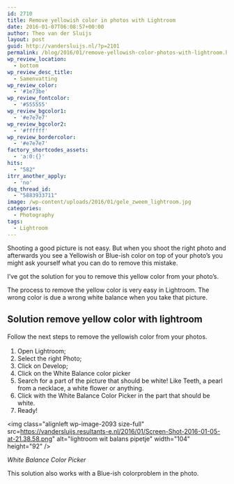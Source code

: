```yaml
---
id: 2710
title: Remove yellowish color in photos with Lightroom
date: 2016-01-07T06:08:57+00:00
author: Theo van der Sluijs
layout: post
guid: http://vandersluijs.nl/?p=2101
permalink: /blog/2016/01/remove-yellowish-color-photos-with-lightroom.html
wp_review_location:
  - bottom
wp_review_desc_title:
  - Samenvatting
wp_review_color:
  - '#1e73be'
wp_review_fontcolor:
  - '#555555'
wp_review_bgcolor1:
  - '#e7e7e7'
wp_review_bgcolor2:
  - '#ffffff'
wp_review_bordercolor:
  - '#e7e7e7'
factory_shortcodes_assets:
  - 'a:0:{}'
hits:
  - "582"
itrr_another_apply:
  - 'no'
dsq_thread_id:
  - "5883933711"
image: /wp-content/uploads/2016/01/gele_zweem_lightroom.jpg
categories:
  - Photography
tags:
  - Lightroom
---
```

Shooting a good picture is not easy. But when you shoot the right photo and afterwards you see a Yellowish or Blue-ish color on top of your photo&#8217;s you might ask yourself what you can do to remove this mistake.

I&#8217;ve got the solution for you to remove this yellow color from your photo&#8217;s.

<!--more-->

The process to remove the yellow color is very easy in Lightroom. The wrong color is due a wrong white balance when you take that picture.

## Solution remove yellow color with lightroom

<span style="line-height: 1.5;">Follow the next steps to remove the yellowish color from your photos.</span>

  1. Open Lightroom;
  2. Select the right Photo;
  3. Click on Develop;
  4. Click on the White Balance color picker
  5. Search for a part of the picture that should be white! Like Teeth, a pearl from a necklace, a white flower or anything.
  6. Click with the White Balance Color Picker in the part that should be white.
  7. Ready!

<img class="alignleft wp-image-2093 size-full" src=https://vandersluijs.resultants-e.nl/2016/01/Screen-Shot-2016-01-05-at-21.38.58.png" alt="lightroom wit balans pipetje" width="104" height="92" />

_White Balance Color Picker_

This solution also works with a Blue-ish colorproblem in the photo.
